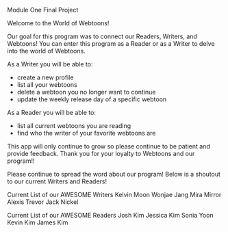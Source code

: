 Module One Final Project

Welcome to the World of Webtoons!

Our goal for this program was to connect our Readers, Writers, and Webtoons!
You can enter this program as a Reader or as a Writer to delve into the world of Webtoons.

As a Writer you will be able to:
  - create a new profile
  - list all your webtoons
  - delete a webtoon you no longer want to continue
  - update the weekly release day of a specific webtoon

As a Reader you will be able to:
  - list all current webtoons you are reading
  - find who the writer of your favorite webtoons are


This app will only continue to grow so please continue to be patient and provide feedback. Thank you for your loyalty to Webtoons and our program!!

Please continue to spread the word about our program!
Below is a shoutout to our current Writers and Readers!

Current List of our AWESOME Writers
Kelvin Moon
Wonjae Jang
Mira Mirror
Alexis Trevor
Jack Nickel

Current List of our AWESOME Readers
Josh Kim
Jessica Kim
Sonia Yoon
Kevin Kim
James Kim
